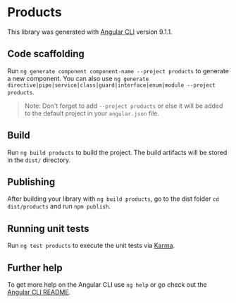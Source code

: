 # Products

This library was generated with [Angular CLI](https://github.com/angular/angular-cli) version 9.1.1.

## Code scaffolding

Run `ng generate component component-name --project products` to generate a new component. You can also use `ng generate directive|pipe|service|class|guard|interface|enum|module --project products`.
> Note: Don't forget to add `--project products` or else it will be added to the default project in your `angular.json` file. 

## Build

Run `ng build products` to build the project. The build artifacts will be stored in the `dist/` directory.

## Publishing

After building your library with `ng build products`, go to the dist folder `cd dist/products` and run `npm publish`.

## Running unit tests

Run `ng test products` to execute the unit tests via [Karma](https://karma-runner.github.io).

## Further help

To get more help on the Angular CLI use `ng help` or go check out the [Angular CLI README](https://github.com/angular/angular-cli/blob/master/README.md).
